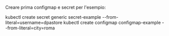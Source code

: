 Creare prima configmap e secret per l'esempio:

kubectl create secret generic secret-example --from-literal=username=dpastore
kubectl create configmap configmap-example --from-literal=city=roma
